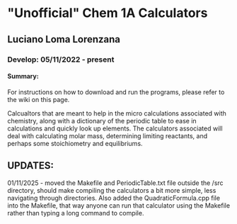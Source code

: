 # "Unofficial" Chem 1A Calculators
## Luciano Loma Lorenzana
### Develop: 05/11/2022 - present

#### Summary:
For instructions on how to download and run the programs, please refer to the wiki on this page.

Calcualtors that are meant to help in the micro calculations associated with chemistry, along with
a dictionary of the periodic table to ease in calculations and quickly look up elements.
The calculators associated will deal with calculating molar mass, determining limiting reactants,
and perhaps some stoichiometry and equilibriums.

## UPDATES:
01/11/2025 - moved the Makefile and PeriodicTable.txt file outside the /src directory, should make
compiling the calculators a bit more simple, less navigating through directories. Also added
the QuadraticFormula.cpp file into the Makefile, that way anyone can run that calculator using
the Makefile rather than typing a long command to compile.